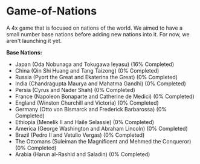 # Game-of-Nations

A 4x game that is focused on nations of the world. We aimed to have a small number base nations before adding new nations into it. For now, we aren't launching it yet.

**Base Nations:**
   - Japan (Oda Nobunaga and Tokugawa Ieyasu) (16% Completed)
   - China (Qin Shi Huang and Tang Taizong) (0% Completed)
   - Russia (Pyort the Great and Ekaterina the Great) (0% Completed)
   - India (Chandragupta Maurya and Mahatma Gandhi) (0% Completed)
   - Persia (Cyrus and Nader Shah) (0% Completed)
   - France (Napoleon Bonaparte and Catherine de Medici) (0% Completed)
   - England (Winston Churchill and Victoria) (0% Completed)
   - Germany (Otto von Bismarck and Frederick Barbarossa) (0% Completed)
   - Ethiopia (Menelik II and Haile Selassie) (0% Completed)
   - America (George Washington and Abraham Lincoln) (0% Completed)
   - Brazil (Pedro II and Vetulio Vergas) (0% Completed)
   - The Ottomans (Suleiman the Magnificent and Mehmed the Conqueror) (0% Completed)
   - Arabia (Harun al-Rashid and Saladin) (0% Completed)
